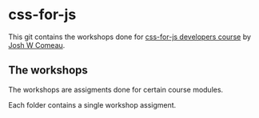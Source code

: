 # css-for-js

This git contains the workshops done for [css-for-js developers course](https://css-for-js.dev/) by [Josh W Comeau](https://twitter.com/JoshWComeau).

## The workshops
The workshops are assigments done for certain course modules.

Each folder contains a single workshop assigment.
